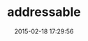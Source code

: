 ---
layout: post
title:  "addressable"
repo:   "sporkmonger/addressable"
date:   2015-02-18 17:29:56
gemurl: http://addressable.rubyforge.org/
---